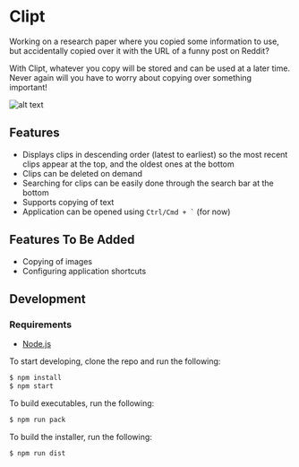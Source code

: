 # Clipt

Working on a research paper where you copied some information to use, but
accidentally copied over it with the URL of a funny post on Reddit?

With Clipt, whatever you copy will be stored and can be used at a later
time. Never again will you have to worry about copying over something
important!

![alt text](./assets/images/demo.png)

## Features
- Displays clips in descending order (latest to earliest) so the most recent
  clips appear at the top, and the oldest ones at the bottom
- Clips can be deleted on demand
- Searching for clips can be easily done through the search bar at the bottom
- Supports copying of text
- Application can be opened using `` Ctrl/Cmd + ` `` (for now)

## Features To Be Added
- Copying of images
- Configuring application shortcuts

## Development

### Requirements
- [Node.js](https://goo.gl/QXkkAl)

To start developing, clone the repo and run the following:

```bash
$ npm install
$ npm start
```

To build executables, run the following:

```bash
$ npm run pack
```

To build the installer, run the following:

```bash
$ npm run dist
```
